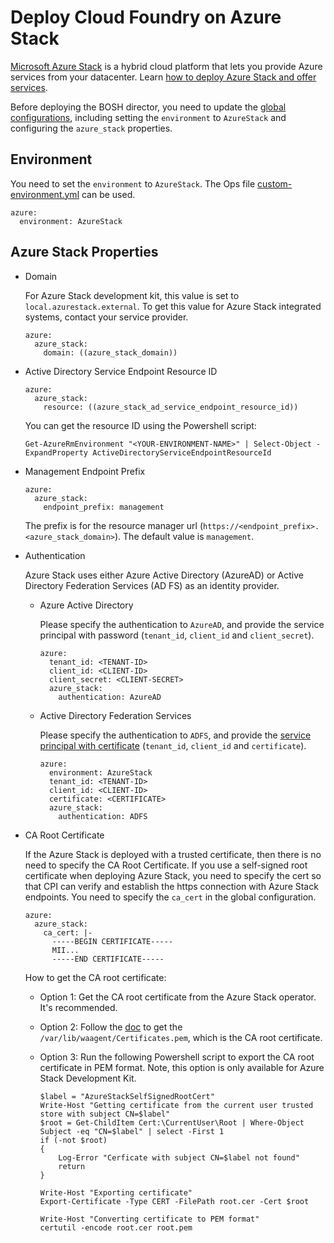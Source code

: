 # Deploy Cloud Foundry on Azure Stack

[Microsoft Azure Stack](https://azure.microsoft.com/en-us/overview/azure-stack/) is a hybrid cloud platform that lets you provide Azure services from your datacenter. Learn [how to deploy Azure Stack and offer services](https://docs.microsoft.com/en-us/azure/azure-stack/).

Before deploying the BOSH director, you need to update the [global configurations](http://bosh.io/docs/azure-cpi.html#global), including setting the `environment` to `AzureStack` and configuring the `azure_stack` properties.

## Environment

You need to set the `environment` to `AzureStack`. The Ops file [custom-environment.yml](https://github.com/cloudfoundry/bosh-deployment/blob/master/azure/custom-environment.yml) can be used.

```
azure:
  environment: AzureStack
```

## Azure Stack Properties

* Domain

  For Azure Stack development kit, this value is set to `local.azurestack.external`. To get this value for Azure Stack integrated systems, contact your service provider.

  ```
  azure:
    azure_stack:
      domain: ((azure_stack_domain))
  ```

* Active Directory Service Endpoint Resource ID

  ```
  azure:
    azure_stack:
      resource: ((azure_stack_ad_service_endpoint_resource_id))
  ```

  You can get the resource ID using the Powershell script:

  ```
  Get-AzureRmEnvironment "<YOUR-ENVIRONMENT-NAME>" | Select-Object -ExpandProperty ActiveDirectoryServiceEndpointResourceId
  ```

* Management Endpoint Prefix

  ```
  azure:
    azure_stack:
      endpoint_prefix: management
  ```

  The prefix is for the resource manager url (`https://<endpoint_prefix>.<azure_stack_domain>`). The default value is `management`.

* Authentication

  Azure Stack uses either Azure Active Directory (AzureAD) or Active Directory Federation Services (AD FS) as an identity provider.

  * Azure Active Directory

    Please specify the authentication to `AzureAD`, and provide the service principal with password (`tenant_id`, `client_id` and `client_secret`).

    ```
    azure:
      tenant_id: <TENANT-ID>
      client_id: <CLIENT-ID>
      client_secret: <CLIENT-SECRET>
      azure_stack:
        authentication: AzureAD
    ```

  * Active Directory Federation Services

    Please specify the authentication to `ADFS`, and provide the [service principal with certificate](../use-service-principal-with-certificate/) (`tenant_id`, `client_id` and `certificate`).

    ```
    azure:
      environment: AzureStack
      tenant_id: <TENANT-ID>
      client_id: <CLIENT-ID>
      certificate: <CERTIFICATE>
      azure_stack:
        authentication: ADFS
    ```

* CA Root Certificate

  If the Azure Stack is deployed with a trusted certificate, then there is no need to specify the CA Root Certificate. If you use a self-signed root certificate when deploying Azure Stack, you need to specify the cert so that CPI can verify and establish the https connection with Azure Stack endpoints. You need to specify the `ca_cert` in the global configuration.

  ```
  azure:
    azure_stack:
      ca_cert: |-
        -----BEGIN CERTIFICATE-----
        MII...
        -----END CERTIFICATE-----
  ```

  How to get the CA root certificate:

  * Option 1: Get the CA root certificate from the Azure Stack operator. It's recommended.

  * Option 2: Follow the [doc](https://docs.microsoft.com/en-us/azure/azure-stack/user/azure-stack-connect-cli#trust-the-azure-stack-ca-root-certificate) to get the `/var/lib/waagent/Certificates.pem`, which is the CA root certificate.

  * Option 3: Run the following Powershell script to export the CA root certificate in PEM format. Note, this option is only available for Azure Stack Development Kit. 

    ```
    $label = "AzureStackSelfSignedRootCert"
    Write-Host "Getting certificate from the current user trusted store with subject CN=$label"
    $root = Get-ChildItem Cert:\CurrentUser\Root | Where-Object Subject -eq "CN=$label" | select -First 1
    if (-not $root)
    {
        Log-Error "Cerficate with subject CN=$label not found"
        return
    }
    
    Write-Host "Exporting certificate"
    Export-Certificate -Type CERT -FilePath root.cer -Cert $root
    
    Write-Host "Converting certificate to PEM format"
    certutil -encode root.cer root.pem
    ```
